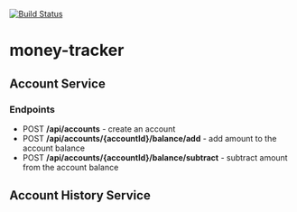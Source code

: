 [![Build Status](https://travis-ci.org/lukaszrys/money-tracker.svg?branch=develop)](https://travis-ci.org/lukaszrys/savemaker)

# money-tracker 

## Account Service

### Endpoints
* POST **/api/accounts** - create an account
* POST **/api/accounts/{accountId}/balance/add** - add amount to the account balance
* POST **/api/accounts/{accountId}/balance/subtract** - subtract amount from the account balance

## Account History Service